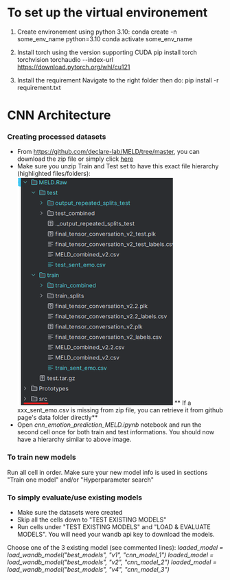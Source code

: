 # To set up the virtual environement

1. Create environement using python 3.10:
conda create -n some_env_name python=3.10
conda activate some_env_name

2. Install torch using the version supporting CUDA
pip install torch torchvision torchaudio --index-url https://download.pytorch.org/whl/cu121

3. Install the requirement
Navigate to the right folder then do:
pip install -r requirement.txt


# CNN Architecture
### Creating processed datasets
- From https://github.com/declare-lab/MELD/tree/master, you can download the zip file or simply click [here](http://web.eecs.umich.edu/~mihalcea/downloads/MELD.Raw.tar.gz)
- Make sure you unzip Train and Test set to have this exact file hierarchy (highlighted files/folders): 
 ![Alt text](https://github.com/TomaAllary/IFT-6759-Advanced-ML-Project/blob/main/README_IMGs/MELD_files_hierarchy.png)
** If a xxx_sent_emo.csv is missing from zip file, you can retrieve it from github page's data folder directly**
- Open *cnn_emotion_prediction_MELD.ipynb* notebook and run the second cell once for both train and test informations. You should now have a hierarchy similar to above image.

### To train new models
Run all cell in order. Make sure your new model info is used in sections "Train one model" and/or "Hyperparameter search"

### To simply evaluate/use existing models
- Make sure the datasets were created
- Skip all the cells down to "TEST EXISTING MODELS"
- Run cells under "TEST EXISTING MODELS" and "LOAD & EVALUATE MODELS". You will need your wandb api key to download the models.

Choose one of the 3 existing model (see commented lines):
*loaded_model = load_wandb_model("best_models", "v1", "cnn_model_1")
loaded_model = load_wandb_model("best_models", "v2", "cnn_model_2")
loaded_model = load_wandb_model("best_models", "v4", "cnn_model_3")*

